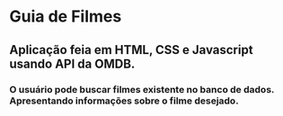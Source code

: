 # Guia de Filmes
## Aplicação feia em HTML, CSS e Javascript usando API da OMDB.
### O usuário pode buscar filmes existente no banco de dados. Apresentando informações sobre o filme desejado.

